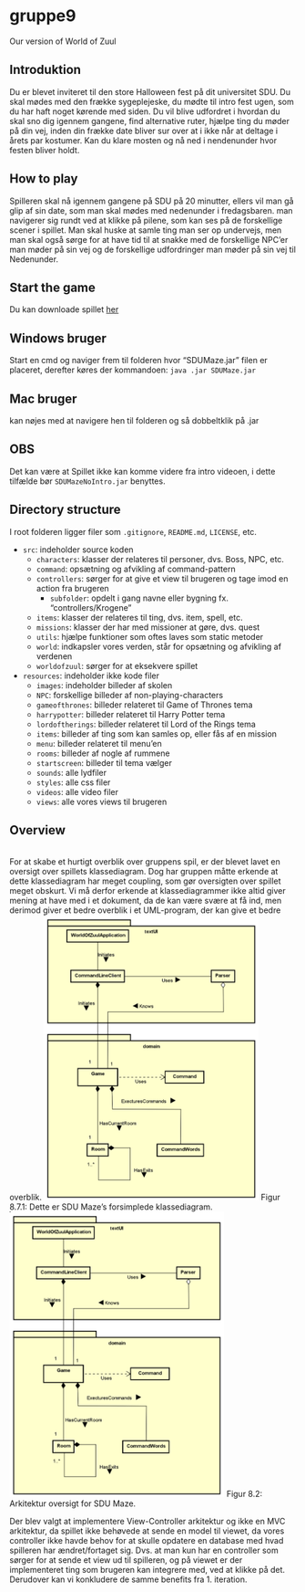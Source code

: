 # gruppe9

Our version of World of Zuul

## Introduktion
Du er blevet inviteret til den store Halloween fest på dit universitet SDU. Du skal mødes med den frække sygeplejeske, du mødte til intro fest ugen, som du har haft noget kørende med siden. Du vil blive udfordret i hvordan du skal sno dig igennem gangene, find alternative ruter, hjælpe ting du møder på din vej, inden din frække date bliver sur over at i ikke når at deltage i årets par kostumer. Kan du klare mosten og nå ned i nendenunder hvor festen bliver holdt.

## How to play
Spilleren skal nå igennem gangene på SDU på 20 minutter, ellers vil man gå glip af sin date, som man skal mødes med nedenunder i fredagsbaren. man navigerer sig rundt ved at klikke på pilene, som kan ses på de forskellige scener i spillet. Man skal huske at samle ting man ser op undervejs, men man skal også sørge for at have tid til at snakke med de forskellige NPC’er man møder på sin vej og de forskellige udfordringer man møder på sin vej til Nedenunder.

## Start the game
Du kan downloade spillet [her](https://github.com/n0bis/gruppe9/releases/tag/2.0)
<br/>
## Windows bruger
Start en cmd og naviger frem til folderen hvor “SDUMaze.jar” filen er placeret, derefter køres der kommandoen: ```java .jar SDUMaze.jar```
## Mac bruger
kan nøjes med at navigere hen til folderen og så dobbeltklik på .jar 
## OBS
Det kan være at Spillet ikke kan komme videre fra intro videoen, i dette tilfælde bør ```SDUMazeNoIntro.jar``` benyttes.

## Directory structure
I root folderen ligger filer som ```.gitignore```, ```README.md```, ```LICENSE```, etc.
- ```src```: indeholder source koden
    - ```characters```: klasser der relateres til personer, dvs. Boss, NPC, etc.
    - ```command```: opsætning og afvikling af command-pattern
    - ```controllers```: sørger for at give et view til brugeren og tage imod en action fra brugeren
        - ```subfolder```: opdelt i gang navne eller bygning fx. “controllers/Krogene”
    - ```items```: klasser der relateres til ting, dvs. item, spell, etc.
    - ```missions```: klasser der har med missioner at gøre, dvs. quest
    - ```utils```: hjælpe funktioner som oftes laves som static metoder
    - ```world```: indkapsler vores verden, står for opsætning og afvikling af verdenen
    - ```worldofzuul```: sørger for at eksekvere spillet
- ```resources```: indeholder ikke kode filer
    - ```images```: indeholder billeder af skolen
    - ```NPC```: forskellige billeder af non-playing-characters
    - ```gameofthrones```: billeder relateret til Game of Thrones tema
    - ```harrypotter```: billeder relateret til Harry Potter tema
    - ```lordoftherings```: billeder relateret til Lord of the Rings tema
    - ```items```: billeder af ting som kan samles op, eller fås af en mission
    - ```menu```: billeder relateret til menu’en
    - ```rooms```: billeder af nogle af rummene 
    - ```startscreen```: billeder til tema vælger
    - ```sounds```: alle lydfiler
    - ```styles```: alle css filer
    - ```videos```: alle video filer
    - ```views```: alle vores views til brugeren

## Overview
<br />
For at skabe et hurtigt overblik over gruppens spil, er der blevet lavet en oversigt over spillets klassediagram. Dog har gruppen måtte erkende at dette klassediagram har meget coupling, som gør oversigten over spillet meget obskurt. Vi må derfor erkende at klassediagrammer ikke altid giver mening at have med i et dokument, da de kan være svære at få ind, men derimod giver et bedre overblik i et UML-program, der kan give et bedre overblik.
<img src="https://github.com/n0bis/gruppe9/blob/master/wiki-img/arkitektur-design.png" height="500" alt="Arkitektur design">
Figur 8.7.1: Dette er SDU Maze’s forsimplede klassediagram.
<img src="https://github.com/n0bis/gruppe9/blob/master/wiki-img/arkitektur-design.png" height="500" alt="Arkitektur design">
Figur 8.2: Arkitektur oversigt for SDU Maze.  

Der blev valgt at implementere View-Controller arkitektur og ikke en MVC arkitektur, da spillet ikke behøvede at sende en model til viewet, da vores controller ikke havde behov for at skulle opdatere en database med hvad spilleren har ændret/fortaget sig. Dvs. at man kun har en controller som sørger for at sende et view ud til spilleren, og på viewet er der implementeret ting som brugeren kan integrere med, ved at klikke på det. Derudover kan vi konkludere de samme benefits fra 1. iteration.

